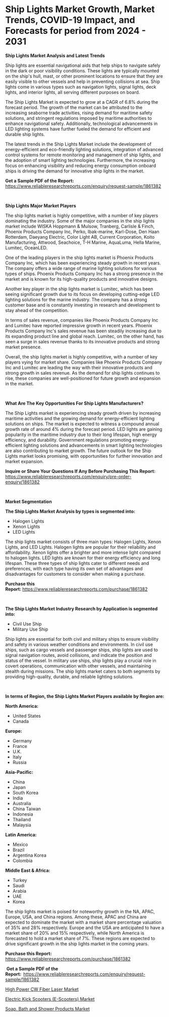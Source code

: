 <p><h1>Ship Lights Market Growth, Market Trends, COVID-19 Impact, and Forecasts for period from 2024 - 2031</h1></p><p><strong>Ship Lights Market Analysis and Latest Trends</strong></p>
<p><p>Ship lights are essential navigational aids that help ships to navigate safely in the dark or poor visibility conditions. These lights are typically mounted on the ship's hull, mast, or other prominent locations to ensure that they are easily visible to other vessels and help in preventing collisions at sea. Ship lights come in various types such as navigation lights, signal lights, deck lights, and interior lights, all serving different purposes on board.</p><p>The Ship Lights Market is expected to grow at a CAGR of 6.8% during the forecast period. The growth of the market can be attributed to the increasing seaborne trade activities, rising demand for maritime safety solutions, and stringent regulations imposed by maritime authorities to enhance navigational safety. Additionally, technological advancements in LED lighting systems have further fueled the demand for efficient and durable ship lights.</p><p>The latest trends in the Ship Lights Market include the development of energy-efficient and eco-friendly lighting solutions, integration of advanced control systems for remote monitoring and management of ship lights, and the adoption of smart lighting technologies. Furthermore, the increasing focus on enhancing visibility and reducing energy consumption onboard ships is driving the demand for innovative ship lights in the market.</p></p>
<p><strong>Get a Sample PDF of the Report:&nbsp;</strong> <a href="https://www.reliableresearchreports.com/enquiry/request-sample/1861382">https://www.reliableresearchreports.com/enquiry/request-sample/1861382</a></p>
<p>&nbsp;</p>
<p><strong>Ship Lights Major Market Players</strong></p>
<p><p>The ship lights market is highly competitive, with a number of key players dominating the industry. Some of the major companies in the ship lights market include WISKA Hoppmann & Mulsow, Tranberg, Carlisle & Finch, Phoenix Products Company Inc, Perko, Ibak-marine, Karl-Dose, Den Haan Rotterdam, Daeyang Electric, Color Light AB, Current Corporation, Koito Manufacturing, Attwood, Seachoice, T-H Marine, AquaLuma, Hella Marine, Lumitec, OceanLED.</p><p>One of the leading players in the ship lights market is Phoenix Products Company Inc, which has been experiencing steady growth in recent years. The company offers a wide range of marine lighting solutions for various types of ships. Phoenix Products Company Inc has a strong presence in the market and is known for its high-quality products and innovative designs.</p><p>Another key player in the ship lights market is Lumitec, which has been seeing significant growth due to its focus on developing cutting-edge LED lighting solutions for the marine industry. The company has a strong customer base and is constantly investing in research and development to stay ahead of the competition.</p><p>In terms of sales revenue, companies like Phoenix Products Company Inc and Lumitec have reported impressive growth in recent years. Phoenix Products Company Inc's sales revenue has been steadily increasing due to its expanding product line and global reach. Lumitec, on the other hand, has seen a surge in sales revenue thanks to its innovative products and strong market presence.</p><p>Overall, the ship lights market is highly competitive, with a number of key players vying for market share. Companies like Phoenix Products Company Inc and Lumitec are leading the way with their innovative products and strong growth in sales revenue. As the demand for ship lights continues to rise, these companies are well-positioned for future growth and expansion in the market.</p></p>
<p>&nbsp;</p>
<p><strong>What Are The Key Opportunities For Ship Lights Manufacturers?</strong></p>
<p><p>The Ship Lights market is experiencing steady growth driven by increasing maritime activities and the growing demand for energy-efficient lighting solutions on ships. The market is expected to witness a compound annual growth rate of around 4% during the forecast period. LED lights are gaining popularity in the maritime industry due to their long lifespan, high energy efficiency, and durability. Government regulations promoting energy-efficient lighting solutions and advancements in smart lighting technologies are also contributing to market growth. The future outlook for the Ship Lights market looks promising, with opportunities for further innovation and market expansion.</p></p>
<p><strong>Inquire or Share Your Questions If Any Before Purchasing This Report:</strong> <a href="https://www.reliableresearchreports.com/enquiry/pre-order-enquiry/1861382">https://www.reliableresearchreports.com/enquiry/pre-order-enquiry/1861382</a></p>
<p>&nbsp;</p>
<p><strong>Market Segmentation</strong></p>
<p><strong>The Ship Lights Market Analysis by types is segmented into:</strong></p>
<p><ul><li>Halogen Lights</li><li>Xenon Lights</li><li>LED Lights</li></ul></p>
<p><p>The ship lights market consists of three main types: Halogen Lights, Xenon Lights, and LED Lights. Halogen lights are popular for their reliability and affordability. Xenon lights offer a brighter and more intense light compared to halogen lights. LED lights are known for their energy efficiency and long lifespan. These three types of ship lights cater to different needs and preferences, with each type having its own set of advantages and disadvantages for customers to consider when making a purchase.</p></p>
<p><strong>Purchase this Report:&nbsp;</strong><a href="https://www.reliableresearchreports.com/purchase/1861382">https://www.reliableresearchreports.com/purchase/1861382</a></p>
<p>&nbsp;</p>
<p><strong>The Ship Lights Market Industry Research by Application is segmented into:</strong></p>
<p><ul><li>Civil Use Ship</li><li>Military Use Ship</li></ul></p>
<p><p>Ship lights are essential for both civil and military ships to ensure visibility and safety in various weather conditions and environments. In civil use ships, such as cargo vessels and passenger ships, ship lights are used to signal navigation routes, avoid collisions, and indicate the position and status of the vessel. In military use ships, ship lights play a crucial role in covert operations, communication with other vessels, and maintaining stealth during missions. The ship lights market caters to both segments by providing high-quality, durable, and reliable lighting solutions.</p></p>
<p>&nbsp;</p>
<p><strong>In terms of Region, the Ship Lights Market Players available by Region are:</strong></p>
<p>
    <p> <strong> North America: </strong>
        <ul>
            <li>United States</li>
            <li>Canada</li>
        </ul>
        </p> 
    <p> <strong> Europe: </strong>
        <ul>
            <li>Germany</li>
            <li>France</li>
            <li>U.K.</li>
            <li>Italy</li>
            <li>Russia</li>
        </ul>
        </p> 
    <p> <strong> Asia-Pacific: </strong>
        <ul>
            <li>China</li>
            <li>Japan</li>
            <li>South Korea</li>
            <li>India</li>
            <li>Australia</li>
            <li>China Taiwan</li>
            <li>Indonesia</li>
            <li>Thailand</li>
            <li>Malaysia</li>
        </ul>
        </p> 
    <p> <strong> Latin America: </strong>
        <ul>
            <li>Mexico</li>
            <li>Brazil</li>
            <li>Argentina Korea</li>
            <li>Colombia</li>
        </ul>
        </p> 
    <p> <strong> Middle East & Africa: </strong>
        <ul>
            <li>Turkey</li>
            <li>Saudi</li>
            <li>Arabia</li>
            <li>UAE</li>
            <li>Korea</li>
        </ul>
    </p>
    </p>
<p><p>The ship lights market is poised for noteworthy growth in the NA, APAC, Europe, USA, and China regions. Among these, APAC and China are expected to dominate the market with a market share percentage valuation of 35% and 28% respectively. Europe and the USA are anticipated to have a market share of 20% and 15% respectively, while North America is forecasted to hold a market share of 7%. These regions are expected to drive significant growth in the ship lights market in the coming years.</p></p>
<p><strong>Purchase this Report: </strong><a href="https://www.reliableresearchreports.com/purchase/1861382">https://www.reliableresearchreports.com/purchase/1861382</a></p>
<p>&nbsp;<strong>Get a Sample PDF of the Report:&nbsp;&nbsp;</strong><a href="https://www.reliableresearchreports.com/enquiry/request-sample/1861382">https://www.reliableresearchreports.com/enquiry/request-sample/1861382</a></p>
<p><strong></strong></p>
<p><p><a href="https://view.publitas.com/reportprime-1/high-power-cw-fiber-laser-market-analysis-examines-its-scope-on-growth-opportunities-and-forecasted-trends-spanning-from-2023-to-2030/">High Power CW Fiber Laser Market</a></p><p><a href="https://view.publitas.com/reportprime-1/electric-kick-scooters-e-scooters-market-size-growth-and-forecast-from-2023-2030/">Electric Kick Scooters (E-Scooters) Market</a></p><p><a href="https://view.publitas.com/reportprime-1/soap-bath-and-shower-products-market-size-focuses-on-market-dynamics-in-depth-analysis-and-future-projections-of-its-market-forecasted-for-period-from-2023-to-2030/">Soap, Bath and Shower Products Market</a></p></p>